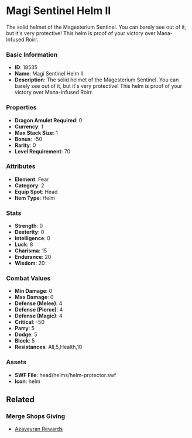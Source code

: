 # Magi Sentinel Helm II

The solid helmet of the Magesterium Sentinel. You can barely see out of it, but it's very protective! This helm is proof of your victory over Mana-Infused Roirr.

### Basic Information

- **ID**: 18535
- **Name**: Magi Sentinel Helm II
- **Description**: The solid helmet of the Magesterium Sentinel. You can barely see out of it, but it&#039;s very protective! This helm is proof of your victory over Mana-Infused Roirr.

### Properties

- **Dragon Amulet Required**: 0
- **Currency**: 1
- **Max Stack Size**: 1
- **Bonus**: -50
- **Rarity**: 0
- **Level Requirement**: 70

### Attributes

- **Element**: Fear
- **Category**: 2
- **Equip Spot**: Head
- **Item Type**: Helm

### Stats

- **Strength**: 0
- **Dexterity**: 0
- **Intelligence**: 0
- **Luck**: 8
- **Charisma**: 15
- **Endurance**: 20
- **Wisdom**: 20

### Combat Values

- **Min Damage**: 0
- **Max Damage**: 0
- **Defense (Melee)**: 4
- **Defense (Pierce)**: 4
- **Defense (Magic)**: 4
- **Critical**: -50
- **Parry**: 5
- **Dodge**: 5
- **Block**: 5
- **Resistances**: All,5,Health,10

### Assets

- **SWF File**: head/helms/helm-protector.swf
- **Icon**: helm

## Related

### Merge Shops Giving

- [Azaveyran Rewards](../merge-shops/299-azaveyran-rewards.md)

